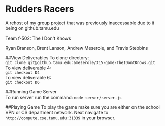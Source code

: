 # Rudders Racers 

A rehost of my group project that was previously inaccessable due to it being on github.tamu.edu

Team f-502: The I Don't Knows

Ryan Branson, Brent Lanson, Andrew Meserole, and Travis Stebbins

##View Deliverables
To clone directory:  
`git clone git@github.tamu.edu:ameserole/315-game-TheIDontKnows.git`  
To view deliverable 4:   
`git checkout D4`   
To view deliverable 6:  
`git checkout D6`  

##Running Game Server  
To run server run the command: 
`node server/server.js`  
  
##Playing Game
To play the game make sure you are either on the school VPN or CS department network. Next navigate to `http://compute.cse.tamu.edu:31339` in your browser.
